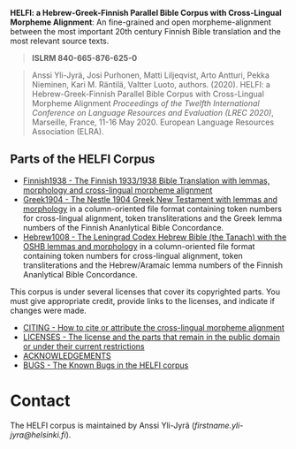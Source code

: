 **HELFI: a Hebrew-Greek-Finnish Parallel Bible Corpus with Cross-Lingual Morpheme Alignment**:  An fine-grained and open morpheme-alignment between the most important 20th century Finnish Bible translation and the most relevant source texts.

> **ISLRM 840-665-876-625-0**

> Anssi Yli-Jyrä, Josi Purhonen, Matti Liljeqvist, Arto Antturi, Pekka Nieminen, Kari M. Räntilä, Valtter Luoto, authors. (2020).  HELFI: a Hebrew-Greek-Finnish Parallel Bible Corpus with Cross-Lingual Morpheme Alignment  _Proceedings of the Twelfth International Conference on Language Resources and Evaluation (LREC 2020)_, Marseille, France, 11-16 May 2020. European Language Resources Association (ELRA).

## Parts of the HELFI Corpus

* [Finnish1938 - The Finnish 1933/1938 Bible Translation with lemmas, morphology and cross-lingual morpheme alignment](https://github.com/amikael/HELFI/tree/master/Finnish1938)
* [Greek1904 - The Nestle 1904 Greek New Testament with lemmas and morphology](https://github.com/amikael/HELFI/tree/master/Greek1904) in a column-oriented file format containing token numbers for cross-lingual alignment, token transliterations and the Greek lemma numbers of the Finnish Ananlytical Bible Concordance.
* [Hebrew1008 - The Leningrad Codex Hebrew Bible (the Tanach) with the OSHB lemmas and morphology](https://github.com/amikael/HELFI/tree/master/Hebrew1008) in a column-oriented file format containing token numbers for cross-lingual alignment, token transliterations and the Hebrew/Aramaic lemma numbers of the Finnish Ananlytical Bible Concordance.

This corpus is under several licenses that cover its copyrighted parts.  You must give appropriate credit, provide links to the licenses, and indicate if changes were made.  

* [CITING - How to cite or attribute the cross-lingual morpheme alignment](https://github.com/amikael/HELFI/blob/master/CITING.md)
* [LICENSES - The license and the parts that remain in the public domain or under their current restrictions](https://github.com/amikael/HELFI/blob/master/LICENSES.md)
* [ACKNOWLEDGEMENTS](https://github.com/amikael/HELFI/blob/master/ACKNOWLEDGEMENTS.md)
* [BUGS - The Known Bugs in the HELFI corpus](https://github.com/amikael/HELFI/blob/master/BUGS.md)

# Contact

The HELFI corpus is maintained by Anssi Yli-Jyrä (_firstname.yli-jyra@helsinki.fi_).
